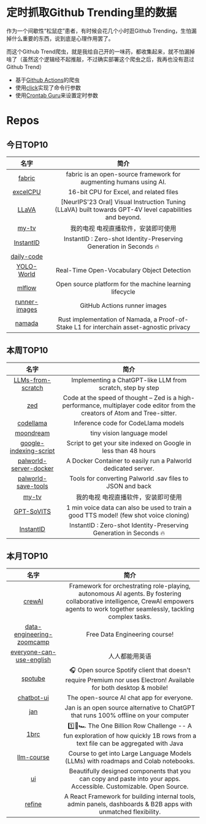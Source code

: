 # 定时抓取Github Trending里的数据

作为一个间歇性“松鼠症”患者，有时候会花几个小时逛Github Trending，生怕漏掉什么重要的东西，说到底是心理作用罢了。

而这个Github Trend爬虫，就是我给自己开的一味药，都收集起来，就不怕漏掉啥了（虽然这个逻辑经不起推敲，不过确实部署这个爬虫之后，我再也没有逛过Github Trend）

* 基于[Github Actions](https://docs.github.com/en/actions)的爬虫
* 使用[click](https://github.com/pallets/click)实现了命令行参数
* 使用[Crontab Guru](https://crontab.guru/)来设置定时参数

# Repos
## 今日TOP10 
<!-- START OF DAILY_TOP10_REPOS -->
| 名字 | 简介 |
| :----: | :----: |
| [fabric](https://github.com/danielmiessler/fabric) | fabric is an open-source framework for augmenting humans using AI. |
| [excelCPU](https://github.com/InkboxSoftware/excelCPU) | 16-bit CPU for Excel, and related files |
| [LLaVA](https://github.com/haotian-liu/LLaVA) | [NeurIPS'23 Oral] Visual Instruction Tuning (LLaVA) built towards GPT-4V level capabilities and beyond. |
| [my-tv](https://github.com/lizongying/my-tv) | 我的电视 电视直播软件，安装即可使用 |
| [InstantID](https://github.com/InstantID/InstantID) | InstantID : Zero-shot Identity-Preserving Generation in Seconds 🔥 |
| [daily-code](https://github.com/code100x/daily-code) |  |
| [YOLO-World](https://github.com/AILab-CVC/YOLO-World) | Real-Time Open-Vocabulary Object Detection |
| [mlflow](https://github.com/mlflow/mlflow) | Open source platform for the machine learning lifecycle |
| [runner-images](https://github.com/actions/runner-images) | GitHub Actions runner images |
| [namada](https://github.com/anoma/namada) | Rust implementation of Namada, a Proof-of-Stake L1 for interchain asset-agnostic privacy |
<!-- END OF DAILY_TOP10_REPOS -->

## 本周TOP10
<!-- START OF WEEKLY_TOP10_REPOS -->
| 名字 | 简介 |
| :----: | :----: |
| [LLMs-from-scratch](https://github.com/rasbt/LLMs-from-scratch) | Implementing a ChatGPT-like LLM from scratch, step by step |
| [zed](https://github.com/zed-industries/zed) | Code at the speed of thought – Zed is a high-performance, multiplayer code editor from the creators of Atom and Tree-sitter. |
| [codellama](https://github.com/facebookresearch/codellama) | Inference code for CodeLlama models |
| [moondream](https://github.com/vikhyat/moondream) | tiny vision language model |
| [google-indexing-script](https://github.com/goenning/google-indexing-script) | Script to get your site indexed on Google in less than 48 hours |
| [palworld-server-docker](https://github.com/thijsvanloef/palworld-server-docker) | A Docker Container to easily run a Palworld dedicated server. |
| [palworld-save-tools](https://github.com/cheahjs/palworld-save-tools) | Tools for converting Palworld .sav files to JSON and back |
| [my-tv](https://github.com/lizongying/my-tv) | 我的电视 电视直播软件，安装即可使用 |
| [GPT-SoVITS](https://github.com/RVC-Boss/GPT-SoVITS) | 1 min voice data can also be used to train a good TTS model! (few shot voice cloning) |
| [InstantID](https://github.com/InstantID/InstantID) | InstantID : Zero-shot Identity-Preserving Generation in Seconds 🔥 |
<!-- END OF WEEKLY_TOP10_REPOS -->

## 本月TOP10
<!-- START OF MONTHLY_TOP10_REPOS -->
| 名字 | 简介 |
| :----: | :----: |
| [crewAI](https://github.com/joaomdmoura/crewAI) | Framework for orchestrating role-playing, autonomous AI agents. By fostering collaborative intelligence, CrewAI empowers agents to work together seamlessly, tackling complex tasks. |
| [data-engineering-zoomcamp](https://github.com/DataTalksClub/data-engineering-zoomcamp) | Free Data Engineering course! |
| [everyone-can-use-english](https://github.com/xiaolai/everyone-can-use-english) | 人人都能用英语 |
| [spotube](https://github.com/KRTirtho/spotube) | 🎧 Open source Spotify client that doesn't require Premium nor uses Electron! Available for both desktop & mobile! |
| [chatbot-ui](https://github.com/mckaywrigley/chatbot-ui) | The open-source AI chat app for everyone. |
| [jan](https://github.com/janhq/jan) | Jan is an open source alternative to ChatGPT that runs 100% offline on your computer |
| [1brc](https://github.com/gunnarmorling/1brc) | 1️⃣🐝🏎️ The One Billion Row Challenge -- A fun exploration of how quickly 1B rows from a text file can be aggregated with Java |
| [llm-course](https://github.com/mlabonne/llm-course) | Course to get into Large Language Models (LLMs) with roadmaps and Colab notebooks. |
| [ui](https://github.com/shadcn-ui/ui) | Beautifully designed components that you can copy and paste into your apps. Accessible. Customizable. Open Source. |
| [refine](https://github.com/refinedev/refine) | A React Framework for building internal tools, admin panels, dashboards & B2B apps with unmatched flexibility. |
<!-- END OF MONTHLY_TOP10_REPOS -->
